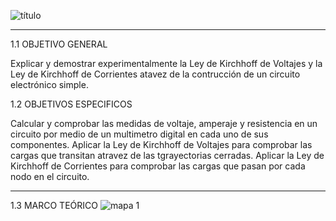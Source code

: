     
![título](https://user-images.githubusercontent.com/116821721/201950843-a891719c-5ffd-41e7-9088-83606266eb23.jpg)

---------------------------------------------------------------------------------------------
1.1 OBJETIVO GENERAL

Explicar y demostrar experimentalmente la Ley de Kirchhoff de Voltajes y la Ley de Kirchhoff de Corrientes atavez de la contrucción de un circuito electrónico simple.

1.2 OBJETIVOS ESPECIFICOS

Calcular y comprobar las medidas de voltaje, amperaje y resistencia en un circuito por medio de un multimetro digital en cada uno de sus componentes.
Aplicar la Ley de Kirchhoff de Voltajes para comprobar las cargas que transitan atravez de las tgrayectorias cerradas.
Aplicar la Ley de Kirchhoff de Corrientes para comprobar las cargas que pasan por cada nodo en el circuito.

------------------------------------------------------------------------------------------------------------------------------------------------
1.3 MARCO TEÓRICO
![mapa 1](https://user-images.githubusercontent.com/116821721/201953028-58472597-1763-4ac6-a3e8-46bb788f156e.jpg)

